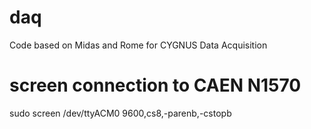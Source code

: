 # daq
Code based on Midas and Rome for CYGNUS Data Acquisition

# screen connection to CAEN N1570
sudo screen /dev/ttyACM0 9600,cs8,-parenb,-cstopb
